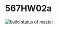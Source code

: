 # 567HW02a
[![build status of master](https://travis-ci.org/qiblaqi/567HW02a.svg?branch=master)](https://travis-ci.org/qiblaqi/567HW02a)